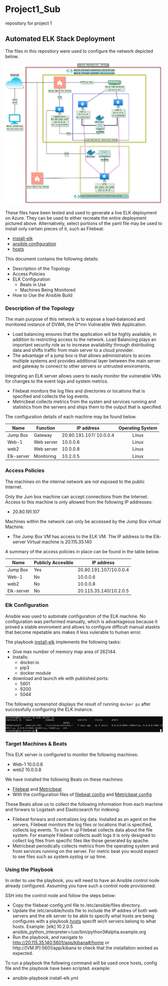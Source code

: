 # Project1_Sub
repository for project 1
## Automated ELK Stack Deployment

The files in this repository were used to configure the network depicted below.

![HW13_Ags.drawio.png](Diagrams/HW13_Ags.drawio.png)

These files have been tested and used to generate a live ELK deployment on Azure. They can be used to either recreate the entire deployment pictured above. Alternatively, select portions of the yaml file may be used to install only certain pieces of it, such as Filebeat.

  - [install-elk](Ansible/install-elk.yml)
  - [ansible configuration](Ansible/ansible.cfg)
  - [hosts](Ansible/hosts.txt)


This document contains the following details:
- Description of the Topology
- Access Policies
- ELK Configuration
  - Beats in Use
  - Machines Being Monitored
- How to Use the Ansible Build


### Description of the Topology

The main purpose of this network is to expose a load-balanced and monitored instance of DVWA, the D*mn Vulnerable Web Application.

- Load balancing ensures that the application will be highly available, in addition to restricting access to the network. Load Balancing plays an important security role as to increase availability through distributing data and shifts traffic from main server to a cloud provider.
- The advantage of a jump box is that allows administrators to acces multiple systems and provides additional layer between the main server and gateway to connect to other servers or untrusted enviroments.

Integrating an ELK server allows users to easily monitor the vulnerable VMs for changes to the event logs and system metrics.
- Filebeat monitors the log files and directories or locations that is specified and collects the log events.
- Metricbeat collects metrics from the systen and services running and statistics from the servers and ships them to the output that is specified.

The configuration details of each machine may be found below.


| Name       | Function   | IP address              | Operating System |
|------------|------------|-------------------------|:----------------:|
| Jump Box   | Gateway    | 20.80.191.107/ 10.0.0.4 | Linux            |
| Web-1      | Web server | 10.0.0.6                | Linux            |
| web2       | Web server | 10.0.0.8                | Linux            |
| Elk-server | Monitoring | 10.2.0.5                | Linux            |

### Access Policies

The machines on the internal network are not exposed to the public Internet. 

Only the Jum box  machine can accept connections from the Internet. Access to this machine is only allowed from the following IP addresses:
- 20.80.191.107

Machines within the network can only be accessed by the Jump Box virtual Machine.
- The Jump Box VM has access to the ELK VM. The IP address to the Elk-server Virtual machine is 20.115.35.140

A summary of the access policies in place can be found in the table below.

| Name       | Publicly Accesible  | IP address             |
|------------|---------------------|------------------------|
| Jump Box   | Yes                 | 20.80.191.107/10.0.0.4 |
| Web-1      | No                  | 10.0.0.6               |
| web2       | No                  | 10.0.0.8               |
| Elk-server | No                  | 20.115.35.140/10.2.0.5 |

### Elk Configuration

Ansible was used to automate configuration of the ELK machine. No configuration was performed manually, which is advantageous because it proved a stable enviroment and allows to configure difficult manual ataskts that become repetable ans makes it less vulerable to human error. 

The playbook [install-elk](Ansible/install-elk.yml) implements the following tasks:
- Give max number of memory map area of 262144.
- Installs: 
    - docker.io 
    - pip3
    - docker module
- download and launch elk with published ports:
    - 5601
    - 9200
    - 5044


The following screenshot displays the result of running `docker ps` after successfully configuring the ELK instance.

![docker ps output](Diagrams/dockerps.png)

### Target Machines & Beats
This ELK server is configured to monitor the following machines:
  - Web-1 10.0.0.6
  - web2 10.0.0.8

We have installed the following Beats on these machines:
- [Filebeat](Ansible/filebeat-playbook.yml) and [Metricbeat](Ansible/matricbeat-playbook.yml)
- With the configuration files of [filebeat config](Ansible/filebeat-config.yml) and [Metricbeat config](Ansible/metricbeat-config.yml)

These Beats allow us to collect the following information from each machine and forwars to Logstash and Elasticsearch for indexing:
- Filebeat forwars and centralizes log data. Installed as an agent on the servers, Filebeat monitors the log files or locations that is specified, collects log events. To sum it up Filebeat collects data about the file system. For example Filebeat collects audit logs it is only designed to collect log files from specific files like those generated by apache.
- Metricbeat  periodically collects metrics from the operating system and from services running on the server. For metric beat you would expect to see files such as system.syslog or up time.

### Using the Playbook
In order to use the playbook, you will need to have an Ansible control node already configured. Assuming you have such a control node provisioned: 

SSH into the control node and follow the steps below:
- Copy the filebeat-config.yml file to /etc/ansible/files directory.
- Update the /etc/ansible/hosts file to include the IP addres of both web servers and the elk server to be able to specify what hosts are being configures with a playbook.[hosts](Ansible/hosts.txt) specift wich servers belong to what hosts. Example:
  [elk]
  10.2.0.5 ansible_python_interpreter=/usr/bin/python3#alpha.example.org
- Run the playbook, and navigate to http://20.115.35.140:5601/app/kibana#/home  or http://[VM.IP]:5601/app/kibana to check that the installation worked as expected.

To run a playbook the following command will be used once hosts, config file and the playbook have been scripted.
example: 
- ansible-playbook install-elk.yml

